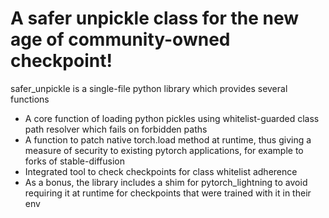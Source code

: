 # A safer unpickle class for the new age of community-owned checkpoint!

safer_unpickle is a single-file python library which provides several functions
* A core function of loading python pickles using whitelist-guarded class path resolver which fails on forbidden paths
* A function to patch native torch.load method at runtime, thus giving a measure of security to existing pytorch applications, for example to forks of stable-diffusion
* Integrated tool to check checkpoints for class whitelist adherence
* As a bonus, the library includes a shim for pytorch_lightning to avoid requiring it at runtime for checkpoints that were trained with it in their env
